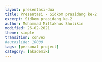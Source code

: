 ```yaml
---
layout: presentasi-dua
title: Presentasi - Sidkom prasidang ke-2
excerpt: Sidkom prasidang ke-2
author: Mohammad Miftakhus Sholikin
modified: 26-02-2021
theme: simple
transition: convex
#autoslide: 10000 
tags: [personal project]
category: [akademik]
---
```




<script>
 <style>
	mark {
		background-color: white;
		color: "#800000ff";
	}
 </style>
</script>

<section
 data-markdown
 data-transition="zoom"
 id = "sampul">
 <script>
  <!-- .slide: class="center" -->
  <h4><a href = "{{ site.github.url }}/laman/akademik/"><b>Kajian <i>in silico</i> dan <i>in vitro</i> peptida antimikroba pada ayam broiler<br>dan anak babi</b></a></h4>
  <hr><small><b>Mohammad Miftakhus Sholikin</b><br><br>Dibimbing oleh:<br>Prof. Dr. Ir. Nahrowi, MS.c.<br>Dr. Anuraga Jayanegara, S.Pt., M.Sc.<br>Prof. Dr. Ir. Aris Tri Wahyudi, M.S.</small>
 </script>
</section>

<section
 data-markdown
 data-transition="slide-in fade-out"
 id = "daftar-isi">
 <script>
 <h4 style="text-align:center;"><a href="#/sampul">Daftar Isi</a></h4>
 <h4 style="text-align:center;"><small><a href="{{ site.github.url }}/akademik/presentasi-sidkom-prasidang/?print-pdf#/sampul">Cetak</a></small></h4>
 <div class="three-column">
  <div>
   <p style="font-size:25px">
    <a href="#/pendahuluan">1. Pendahuluan</a><br><br>
    <a href="#/permasalahan"><small>1.1 Permasalahan</small></a><br>
    <a href="#/ketergantungan"><small>1.2 Ketergantungan</small></a><br>
    <a href="#/alternatif"><small>1.3 Alternatif</small></a><br>
    <a href="#/peptida-antimikroba"><small>1.4 Peptida Antimikroba (AMP)</small></a><br>
    <a href="#/keunggulan-amp"><small>1.5 Keunggulan AMP</small></a><br>
    <a href="#/tujuan"><small>1.6 Tujuan</small></a><br>
    <a href="#/rumusan-masalah"><small>1.7 Rumusan Masalah</small></a><br>
    <a href="#/kebaruan"><small>1.8 Kebaruan</small></a><br>
    <a href="#/ruang-lingkup"><small>1.9 Ruang Lingkup</small></a><br>
   </p>
  </div>
  <div>
   <p style="font-size:25px">
    <a href="#/materi-metode">2. Materi dan Metode</a><br><br>
    <a href="#/tahapan-dan-parameter-penelitian"><small>2.1 Tahapan dan Parameter Penelitian</small></a><br>
    <a href="#/aku"><small>2.2 Analisis Komponen Utama</small></a><br>
    <a href="#/meta-analisis"><small>2.3 Meta-Analisis</small></a><br>
    <a href="#/sintesis-clp1"><small>2.4 Sintesis Peptida CLP1</small></a><br>
    <a href="#/antikanker"><small>2.5 Uji Antikanker</small></a><br>
    <br><a href="#/hasil-pembahasan">3. Hasil dan Pembahasan</a><br><br>
    <a href="#/karakteristik-amp"><small>3.1 Karakteristik AMP</small></a><br>
   </p>
  </div>
  <div>
   <p style="font-size:25px">
    <a href="#/peptida-clp1"><small>3.2 Peptida CLP1</small></a><br>
    <a href="#/antikanker-maggot"><small>3.3 Antikanker dari Maggot</small></a><br>
    <a href="#/meta-broiler-1"><small>3.4 Meta-Analisis Ayam Broiler</small></a><br>
    <a href="#/meta-babi-1"><small>3.4 Meta-Analisis Anak Babi</small></a><br>
    <br><a href="#/simpulan">4. Simpulan</a><br><br>
    <a href="#/simpulan-penelitian"><small>4.1 Simpulan</small></a><br><br>
    <a href="#/publikasi">5. Publikasi</a><br>
    <a href="#/publikasi-penelitian"><small>5.1 Publikasi</small></a><br>
  </div>
 </div>
 </script>
</section>

<section
 data-markdown
 data-transition="slide-in fade-out"
 id = "pendahuluan">
 <script>
 <!-- .slide: class="center" -->
 <h4><a href="#/daftar-isi">Pendahuluan</a></h4>
 </script>
</section>

<section
 data-markdown
 data-transition="slide-in fade-out"
 id = "permasalahan">
 <script>
 <h4><a href="#/daftar-isi">Permasalahan</a></h4>
 <div class="two-column">
   <div>
   <img src="{{ site.github.url }}/images/postingan/2021-01-26-presentasi-sidkom-prasidang/presentasi-sidkom-permasalahan.svg">
  </div>
  <div>
   <br><p align="justify" style="font-size:18px">Antibiotik imbuhan pakan (<mark><b>AIP</b></mark>) yang sering dipergunakan pada ternak ayam broiler dan anak babi yakni avilamycin, bacitracin, enramycin, flavomycin, halquinol, lincomycin, narasin, salinomycin, tiamulin, tylosin, dan virginiamycin <a href="https://www.pubvet.com.br/uploads/564b4cc69fbde87e053e3ae1b6d1f29b.pdf">(Cardinal <i>et al</i>. 2020)</a></p>
   <p style="font-size:18px">Damapak negatif penggunaan AIP<br>1. Residu<br> 2. Resistensi<br> 3. Alergi<br> 4. Kanker</p>
   <p style="font-size:18px">Pelarangan penggunaan AIP oleh <mark>FAO, Uni Eropa, dan WHO</mark> (FAO dan IFIF 2010; Anom 2019; Bronzwaer <i>et al</i>. 2019). Pembatasan dan pelarangan AIP oleh <mark>Kementrian Pertanian</mark> melalui <mark>permentan nomer 14 tahun 2017</mark> (Kementan 2017)</p>
  </div>
 </div>
 </script>
</section>

<section
 data-markdown
 data-transition="slide-in fade-out"
 id = "ketergantungan">
 <script>
 <h4><a href="#/daftar-isi">Ketergantungan</a></h4>
 <div class="two-column">
   <div>
   <img src="{{ site.github.url }}/images/postingan/2021-01-26-presentasi-sidkom-prasidang/presentasi-sidkom-ketergantungan.svg">
  </div>
  <div>
   <br><p align="justify" style="font-size:35px">Lalu apa yang menyebabkan peternak bergantung dengan AIP?</p>
   <p style="font-size:30px">1. Efisiensi<br> 2. Tropis<br> 3. Penyakit<br> 4. <a href="https://en.wikipedia.org/wiki/Biosecurity"><b>Biosekuriti?</b></a></p>
  </div>
 </div>
 </script>
</section>

<section
 data-markdown
 data-transition="slide-in fade-out"
 id = "alternatif">
 <script>
 <h4><a href="#/daftar-isi">Alternatif</a></h4>
 <div class="two-column">
   <div>
   <img src="{{ site.github.url }}/images/postingan/2021-01-26-presentasi-sidkom-prasidang/presentasi-sidkom-alternatif.png">
  </div>
  <div>
   <br><p align="justify" style="font-size:25px">Alternatif antibiotik imbuhan pakan menurut Gadde <i>et al.</i> (2017) antara lain:</p>
   <p class="paragraf-column" style="font-size:25px">1. Probiotik<br> 2. Prebiotik<br> 3. Simbiotik<br> 4. Silika aktif<br> 5. Fitobiotik<br> 6. Asam organik<br> 7. <mark>Peptida aktif</mark><br> 8. Hiperimun</p>
  </div>
 </div>
 </script>
</section>

<section
 data-markdown
 data-transition="slide-in fade-out"
 id = "peptida-antimikroba">
 <script>
 <h4><a href="#/daftar-isi">Peptida Antimikroba (AMP)</a></h4>
 <div class="two-column">
   <div>
   <img src="{{ site.github.url }}/images/postingan/2021-01-26-presentasi-sidkom-prasidang/presentasi-sidkom-peptida-antimikroba.svg">
  </div>
  <div>
   <br><p align="justify" style="font-size:20px">AMP memiliki karakteristik sebagai berikut (Park <i>et al</i>. 2015; Wang <i>et al</i>. 2016; Gadde <i>et al</i>. 2017).</p>
   <p align="left" class="paragraf-column" style="font-size:18px">1. Peptida (12-100 asam amino)<br> 2. Bersifat amfipatik<br> 3. Berukuran 4-12 kDa<br> 4. Bersifat bakteriostatik dan/atau bakterisidal terhadap bakteri gram-positif, gram-negartif, fungi, khamir, dan virus</p>
   <p align="justify" style="font-size:20px">Sumber AMP yaitu bakteri, fungi, tumbuhan, dan hewan (kelas amfibia dan <mark>insekta</mark>) (Bopari <i>et al</i>. 2020).</p>
   <p align="justify" style="font-size:20px">Peptida asal serangga dikelompokan menjadi lima jenis peptida berdasarkan struktur dan jumlah asam amino (glisin, prolin, dan sistein) (Yi <i>et al</i>. 2014).</p>
  </div>
 </div>
 </script>
</section>

<section
 data-markdown
 data-transition="slide-in fade-out"
 id = "keunggulan-amp">
 <script>
 <h4><a href="#/daftar-isi">Keunggulan AMP</a></h4>
 <div class="two-column">
   <div>
   <img src="{{ site.github.url }}/images/postingan/2021-01-26-presentasi-sidkom-prasidang/presentasi-sidkom-keunggulan-amp.svg">
  </div>
  <div>
   <p align="justify" style="font-size:25px">Keunggulan AMP sebagai pemacu pertumbuhan pada ayam broiler dan anak babi (Hao Xiao <i>et al</i>. 2015).</p>
   <p align="justify" style="font-size:25px">1. Tidak menimbulkan residu<br> 2. Antimikroba spektrum luas<br> 3. Bersifat antikanker<br> 4. Menurunkan konversi pakan<br> 5. Meningkatkan bobot potong<br> 6. Memperbaiki morfologi usus halus</p>
  </div>
 </div>
 </script>
</section>

<section
 data-markdown
 data-transition="slide-in fade-out"
 id = "tujuan">
 <script>
 <h4><a href="#/daftar-isi">Tujuan</a></h4>
 <p align="justify" style="font-size:25px"><mark>Tujuan umum</mark>: evaluasi peptida antimikroba berdasarkan kajian <i>in silico</i> dan <i>in vitro</i> terhadap performa pertumbuhan dari ayam broiler dan anak babi.<br><mark>Tujuan khusus</mark>:<br> (i) karakteristik AMP,<br> (ii) sintesis CLP1,<br> (iii) ekstrak maggot sebagai antikanker,<br> (iv) kajian komprehensif AMP pada ayam broiler dan anak babi, dan<br> (v) level optimal pemberiannya.</p>
 </script>
</section>

<section
 data-markdown
 data-transition="slide-in fade-out"
 id = "rumusan-masalah">
 <script>
 <h4><a href="#/daftar-isi">Rumusan Masalah</a></h4>
 <p align="center" style="font-size:18px"><img src="{{ site.github.url }}/images/postingan/2021-01-26-presentasi-sidkom-prasidang/presentasi-sidkom-rumusan-masalah.svg", width=775px> <br>Rumusan Masalah <mark>Kajian <i>In Silico</i> dan <i>In Vitro</i> Peptida Antimikroba pada Ayam Broiler dan Anak Babi</mark></p>
 </script>
</section>

<section
 data-markdown
 data-transition="slide-in fade-out"
 id = "kebaruan">
 <script>
 <h4><a href="#/daftar-isi">Kebaruan</a></h4>
   <p align="left" style="font-size:20px"><mark>Penelitian terdahulu</mark>:<br> 1. Park <i>et al</i>. (2017) berhasil mengidentifikasi dan mengisolasi AMP (cecropin like-peptide 1 atau CLP1) dari maggot,<br> 2. Meta-analisis aditif antimikroba (tidak hanya AMP) telah dilaporkan oleh Vanrolleghem <i>et al</i>. (2019) dan Xu <i>et al</i>. (2021) pada ternak babi.</p>
   <p align="left" style="font-size:20px"><mark>Keunggulan penelitian ini</mark>:<br> 1. Kajian metadata AMP asal serangga,<br> 2. Sintesis <i>in vitro</i> AMP dan ekstrak antikanker maggot,<br> 3. Kajian komprehensif dan level optimal AMP pada ayam broiler dan anak babi<br></p>
   <p align="left" style="font-size:20px"><mark>Kebaruan</mark>:<br> 1. Produk fragmen plasmid T7-IRES-Kozak-CLP1 dari maggot,<br> 2. Produk ekstrak antikanker maggot<br> 3. Metodologi pemetaan karakteristik AMP berdasarkan bobot molekul, sekuen asam amino, dan nilai konsentrasi hambat minimal,<br> 4. Metodologi kajian komprehensif <i>in vivo</i> AMP dan rekomendasi level pengguanaannya.</p>
 </script>
</section>

<section
 data-markdown
 data-transition="slide-in fade-out"
 id = "ruang-lingkup">
 <script>
 <h4><a href="#/daftar-isi">Ruang Lingkup</a></h4>
 <p align="center" style="font-size:20px"><img src="{{ site.github.url }}/images/postingan/2021-01-26-presentasi-sidkom-prasidang/presentasi-sidkom-ruang-lingkup.svg", width=475px> <br>Ruang lingkup <mark>Kajian <i>In Silico</i> dan <i>In Vitro</i> Peptida Antimikroba pada Ayam Broiler dan Anak Babi</mark>, pengertian <i>in silico</i> adalah kajian tentang pemodelan baik empiris ataupun dinamis dari suatu sistem biologi sedangkan <i>in vitro</i> adalah kajian sel atau molekul diluar konteks biologis normalnya</p>
 </script>
</section>

<section
 data-markdown
 data-transition="slide-in fade-out"
 id = "materi-metode">
 <script>
 <!-- .slide: class="center" -->
 <h4><a href="#/daftar-isi">Materi dan Metode</a></h4>
 </script>
</section>

<section
 data-markdown
 data-transition="slide-in fade-out"
 id = "tahapan-dan-parameter-penelitian">
 <script>
 <h4><a href="#/daftar-isi">Tahapan dan Parameter Penelitian</a></h4>
 <p align="center" style="font-size:18px"><img src="{{ site.github.url }}/images/postingan/2021-01-26-presentasi-sidkom-prasidang/presentasi-sidkom-tahapan-dan-parameter-penelitian.svg", width=675px> <br>Tahapan dan parameter <mark>Kajian <i>In Silico</i> dan <i>In Vitro</i> Peptida Antimikroba pada Ayam Broiler dan Anak Babi</mark>.</p>
 </script>
</section>

<section
 data-markdown
 data-transition="slide-in fade-out"
 id = "aku">
 <script>
 <h4><a href="#/daftar-isi">Analisis Komponen Utama</a></h4>
 <div class="two-column">
   <div>
     <br><p align="justify" style="font-size:30px">Mereduksi data dari multivariabel menjadi komponen utama yang lebih sederhana</a></p>
     <p style="font-size:25px">Tujuan:<br> 1. Penyederhanaan data<br> 2. Ukuran statistik --> <mark>nilai eigen</mark><br> 3. Karakterisasi data --> <mark>grafik biplot</mark></p>
  </div>
  <div>
   <img src="{{ site.github.url }}/images/postingan/2021-01-26-presentasi-sidkom-prasidang/presentasi-sidkom-aku.svg">
  </div>
 </div>
 </script>
</section>

<section
 data-markdown
 data-transition="slide-in fade-out"
 id = "langkah-aku">
 <script>
 <h4><a href="#/daftar-isi">Analisis Komponen Utama</a></h4>
 <p style="font-size:18px"><img src="{{ site.github.url }}/images/postingan/2021-01-26-presentasi-sidkom-prasidang/presentasi-sidkom-langkah-aku.svg", height=475px><br>Langkah tabulasi data dan nalisis menggunakan analisis komponen utama</p>
 </script>
</section>

<section
 data-markdown
 data-transition="slide-in fade-out"
 id = "meta-analisis">
 <script>
 <h4><a href="#/daftar-isi">Meta-Analisis</a></h4>
 <div class="two-column">
   <div>
     <br><p align="justify" style="font-size:30px">Kuantifikasi hasil-hasil penelitian agar kajian menjadi komprehensif. Adapun pemilahan literatur mengacu pada PRISMA-P (<a href="https://www.bmj.com/lookup/doi/10.1136/bmj.g7647">Shamseer et al. 2015</a>)</p>
     <p style="font-size:25px; color:#b32400">1. Identifikasi<br> 2. Penyortiran<br> 3. Kelayakan<br> 4. Penyusunan data</p>
  </div>
  <div>
   <img src="{{ site.github.url }}/images/postingan/2021-01-26-presentasi-sidkom-prasidang/presentasi-sidkom-metal.svg">
  </div>
 </div>
 </script>
</section>

<section
 data-markdown
 data-transition="slide-in fade-out"
 id = "sintesis-clp1">
 <script>
 <h4><a href="#/daftar-isi">Sintesis <i>Cecropin Like-Peptide</i> 1 asal Maggot</a></h4>
 <div class="two-column">
   <div>
     <p align="justify" style="font-size:30px">RNA diekstraksi dari maggot (<i>Hermitia illucens</i>)</p>
     <p style="font-size:25px; color:#b32400"><b>Komplemen DNA CLP1</b>: 5’-GGT TGG CGG AAG AGG GTC TTC; 3’- TTA TCC TTG TTG TGG TGG TCC ACC TCG<br></p>
     <p style="font-size:25px; color:#b32400"><b>T7</b>: 5’ – AAC GAC GGC CAG TGA ATT GTA ATA</p>
     <p style="font-size:25px; color:#b32400"><b>IRES (<i>internal ribosome entry site</i>)</b>: 5’ – ATG GGT GGT GGC CAT ATT ATC ATC</p>
     <p style="font-size:25px; color:#b32400"><b><i>His-tagged</i> (<i>internal ribosome entry site</i>)</b>: 5’ – ATG GTG ATG GTG ATG ATG</p>
  </div>
  <div>
   <img src="{{ site.github.url }}/images/postingan/2021-01-26-presentasi-sidkom-prasidang/presentasi-sidkom-pembuatan-clp1.svg">
  </div>
 </div>
 </script>
</section>

<section
 data-markdown
 data-transition="slide-in fade-out"
 id = "ektraksi-rna">
 <script>
 <h4><a href="#/daftar-isi">Ekstraksi RNA asal Maggot</a></h4>
 <p align="center" style="font-size:18px"><img src="{{ site.github.url }}/images/postingan/2021-01-26-presentasi-sidkom-prasidang/presentasi-sidkom-ekstraksi-rna.png", height=350px><br> Langkah ekstraksi RNA dari Maggot</p>
 </script>
</section>

<section
 data-markdown
 data-transition="slide-in fade-out"
 id = "pembuatan-fragmen-clp1">
 <script>
 <h4><a href="#/daftar-isi">Pembuatan Plasmid T7-IRES-Kozak-CLP1</a></h4>
 <p align="center" style="font-size:18px"><img src="{{ site.github.url }}/images/postingan/2021-01-26-presentasi-sidkom-prasidang/presentasi-sidkom-pembuatan-fragmen-clp1.svg", height=450px><br> Langkah pembuatan plasmid T7-IRES-Kozak-CLP1</p>
 </script>
</section>

<section
 data-markdown
 data-transition="slide-in fade-out"
 id = "antikanker">
 <script>
 <h4><a href="#/daftar-isi">Uji Antikanker</a></h4>
 <p align="center" style="font-size:18px"><img src="{{ site.github.url }}/images/postingan/2021-01-26-presentasi-sidkom-prasidang/presentasi-sidkom-uji-antikanker.svg", height=475px><br> Ekstrak akuades dan etanol maggot, Sel kanker <b>MOLT4</b> (<a href="https://en.wikipedia.org/wiki/Acute_lymphoblastic_leukemia">leukemia limfoblastik akut</a>)<br>dan <b>K562</b> (<a href="https://en.wikipedia.org/wiki/Chronic_myelogenous_leukemia">leukemia myelogenous kronis</a>)</p>
 </script>
</section>

<section
 data-markdown
 data-transition="slide-in fade-out"
 id = "langkah-antikanker">
 <script>
 <h4><a href="#/daftar-isi">Langkah Uji Antikanker</a></h4>
 <p align="center" style="font-size:18px"><img src="{{ site.github.url }}/images/postingan/2021-01-26-presentasi-sidkom-prasidang/presentasi-sidkom-langkah-uji-antikanker.svg", height=450px><br> Langkah uji antikanker ekstrak etanol dan akuades dari maggot</p>
 </script>
</section>

<section
 data-markdown
 data-transition="slide-in fade-out"
 id = "hasil-pembahasan">
 <script>
 <!-- .slide: class="center" -->
 <h4><a href="#/daftar-isi">Hasil dan Pembahasan</a></h4>
 </script>
</section>

<section
 data-markdown
 data-transition="slide-in fade-out"
 id = "karakteristik-amp">
 <script>
 <h4><a href="#/daftar-isi">Karakteristik AMP</a></h4>
 <p align="center" style="font-size:18px"><img src="{{ site.github.url }}/images/postingan/2021-01-26-presentasi-sidkom-prasidang/presentasi-sidkom-biplot-amp.svg", height=450px><br>Kuadran: 1. Jenis lain (KHM gram+) 2. α-heliks dan glisin, 3. sistein (KHM khamir dan gram-), 4. prolin (KHM fungi), sifat AMP pada kuadran 1 dan 3 memiliki perbedaan yang kontras demikian pula dengan kuadran 2 dan 4</p>
 </script>
</section>

<section
 data-markdown
 data-transition="slide-in fade-out"
 id = "peptida-clp1">
 <script>
 <h4><a href="#/daftar-isi">Peptida CLP1</a></h4>
 <p align="center" style="font-size:18px"><img src="{{ site.github.url }}/images/postingan/2021-01-26-presentasi-sidkom-prasidang/presentasi-sidkom-peptida-clp1.svg", height=475px><br> Hasil pengujian SDS-page, dot blot, dan mikroskopi flourosensi dari A. Kontrol negatif<br>B. <i>Green fluorescent</i> protein C. Peptida CLP1</p>
 </script>
</section>

<section
 data-markdown
 data-transition="slide-in fade-out"
 id = "sds-page">
 <script>
 <h4><a href="#/daftar-isi">Hasil Pengujian Menggunakan SDS-Page</a></h4>
 <p align="center" style="font-size:18px"><img src="{{ site.github.url }}/images/postingan/2021-01-26-presentasi-sidkom-prasidang/presentasi-sidkom-hasil-sds-page.png", height=475px><br> Hasil pengujian SDS-page, dot blot, dan mikroskopi flourosensi dari A. Kontrol negatif<br>B. <i>Green fluorescent</i> protein C. Peptida CLP1</p>
 </script>
</section>

<section
 data-markdown
 data-transition="slide-in fade-out"
 id = "antikanker-maggot">
 <script>
 <h4><a href="#/daftar-isi">Nilai IC50 Ekstrak Etanol dan Akuades dari Maggot</a></h4>
 <p align="center" style="font-size:18px"><img src="{{ site.github.url }}/images/postingan/2021-01-26-presentasi-sidkom-prasidang/presentasi-sidkom-ic50.png", height=475px><br> Nilai IC50 dari ekstrak akuades dan etanol maggot, Sitotoksisititas dikelompokkan menjadi tiga yaitu sitotoksik potensial jika IC50 <100 μg mL<sup>-1</sup>, sitotoksik moderat jika 100 μg mL<sup>-1</sup> < IC50 < 1000 μg mL<sup>-1</sup> dan<br> tidak toksik jika IC50 >1000 μg mL <sup>-1</sup> (Yun <i>et al</i>. 2017).</p>
 </script>
</section>

<section
 data-markdown
 data-transition="slide-in fade-out"
 id = "meta-broiler-1">
 <script>
 <h4><a href="#/daftar-isi">Tabel Meta-Analisis: Performa Pertumbuhan Ayam Broiler</a></h4>
 <p align="center" style="font-size:18px"><img src="{{ site.github.url }}/images/postingan/2021-01-26-presentasi-sidkom-prasidang/presentasi-sidkom-meta-broiler-01.png", height=475px><br> Berdasarkan tabel di atas pada fase starter dan finisher ayam broiler. Parameter performa pertumbuhan (bobot bada / BB, pertambahan bobot badan harian / PPBH, dan konversi pakan / FCR) nyata meningkat akibat penambahan AMP. Sedangkan, konsumsi pakan (KPH) tidak signifikan.</p>
 </script>
</section>

<section
 data-markdown
 data-transition="slide-in fade-out"
 id = "meta-broiler-2">
 <script>
 <h4><a href="#/daftar-isi">Tabel Meta-Analisis: Performa Pertumbuhan Ayam Broiler (lanjutan)</a></h4>
 <p align="center" style="font-size:18px"><img src="{{ site.github.url }}/images/postingan/2021-01-26-presentasi-sidkom-prasidang/presentasi-sidkom-meta-broiler-02.png", height=250px><br> Berdasarkan tabel di atas pada total fase ayam broiler. Parameter performa pertumbuhan (bobot bada / BB, pertambahan bobot badan harian / PPBH, dan konversi pakan / FCR) nyata meningkat akibat penambahan AMP. Sedangkan, konsumsi pakan (KPH) tidak signifikan.</p>
 </script>
</section>

<section
 data-markdown
 data-transition="slide-in fade-out"
 id = "meta-babi-1">
 <script>
 <h4><a href="#/daftar-isi">Tabel Meta-Analisis: Performa Pertumbuhan Anak Babi</a></h4>
 <p align="center" style="font-size:18px"><img src="{{ site.github.url }}/images/postingan/2021-01-26-presentasi-sidkom-prasidang/presentasi-sidkom-meta-babi-01.png", height=475px><br> Berdasarkan tabel di atas pada fase 1 dan 2 anak babi. Parameter performa pertumbuhan (bobot bada / BB, pertambahan bobot badan harian / PPBH, konsumsi pakan harian / KPH, dan konversi pakan / FCR) nyata meningkat akibat penambahan AMP. Sedangkan, konsumsi pakan (KPH) pada fase 2 tidak signifikan.</p>
 </script>
</section>

<section
 data-markdown
 data-transition="slide-in fade-out"
 id = "meta-babi-2">
 <script>
 <h4><a href="#/daftar-isi">Tabel Meta-Analisis: Performa Pertumbuhan Anak Babi (lanjutan)</a></h4>
 <p align="center" style="font-size:18px"><img src="{{ site.github.url }}/images/postingan/2021-01-26-presentasi-sidkom-prasidang/presentasi-sidkom-meta-babi-02.png", height=250px><br> Berdasarkan tabel di atas pada total fase anak babi. Parameter bobot bada / BB nyata meningkat akibat penambahan AMP. Sedangkan, parameter lain tidak signifikan.</p>
 </script>
</section>

<section
 data-markdown
 data-transition="slide-in fade-out"
 id = "mekanisme-amp-invivo">
 <script>
 <h4><a href="#/daftar-isi">Mekanisme Kerja AMP dalam Meningkatkan Perfoma Pertumbuhan</a></h4>
 <p align="justify" style="font-size:25px"><mark>Menyebabkan:</mark><br> 1. AMP mengeliminasi bakteri patogen yang menutupi dinding usus halus sehingga poliferasi bakteri asam laktat meningkat,<br> 2. AMP memperbaiki status imunitas lumen usus dengan menginduksi pembentukan senyawa imunostimulan,<br> 3. ekosistem saluran cerna yang seimbang menyebabkan peningkatan perkembangan morfologi vilus usus.<br> <mark>Dampak:</mark><br> 1. Rasio vilus terhadap kedalaman kripta meningkat,<br> 2. memperluas luas bidang penyerapan,<br> 3. penyerapan nutrien lebih banyak dan efisien, dan<br> 4. meningkatkan performa pertumbuhan.</p>
 </script>
</section>

<section
 data-markdown
 data-transition="slide-in fade-out"
 id = "mekanisme-amp-bakteri">
 <script>
 <h4><a href="#/daftar-isi">Mekanisme Kerja AMP terhadap Bakteri Patogen</a></h4>
 <p align="center" style="font-size:12px"><img src="{{ site.github.url }}/images/postingan/2021-01-26-presentasi-sidkom-prasidang/presentasi-sidkom-mekanisme-amp-bakteri.png", height=475px><br> Model pengahambatan peptida antimikroba (A) <mark>perusakan dinding sel</mark>, (B) <mark>pengikatan nutrien dan mineral</mark>, (C) <mark>perusakan transkripsi DNA</mark>, (D) <mark>penghambatan translasi RNA</mark>, (E) <mark>penghambatan fungsi ribosom</mark> dalam sintesis protein, dan (F) <mark>pemblokiran protein chaperone</mark>, protein ini diperlukan untuk melipat protein dengan benar, (G) <mark>penghambatan respirasi seluler dan induksi pembentukan ROS</mark> dan kerusakan integritas membran sel mitokondria dan kegagalan pembentukan ATP dan NADH (modifikasi Hao Xiao <i>et al</i>. 2015)</p>
 </script>
</section>

<section
 data-markdown
 data-transition="slide-in fade-out"
 id = "simpulan">
 <script>
 <!-- .slide: class="center" -->
 <h4><a href="#/daftar-isi">Simpulan</a></h4>
 </script>
</section>

<section
 data-markdown
 data-transition="slide-in fade-out"
 id = "simpulan-penelitian">
 <script>
 <!-- .slide: class="center" -->
 <h4><a href="#/daftar-isi">Simpulan</a></h4>
 <p align="justify" style="font-size:25px">1. Ayam broiler dan anak babi dapat dipicu performa pertumbuhannya menggunakan peptida antimikroba<br> 2. Level optimal peptida antimikroba pada <b style="color:#b32400">ayam broiler adalah 337 dan 359 mg Kg<sup>-1</sup></b> masing-masing pada fase starter dan finisher secara berurutan. Level optimal untuk <b style="color:#b32400">anak babi yaitu, 213 dan 221 mg Kg<sup>-1</sup></b> masing-masing pada fase 1 dan 2 secara berurutan.<br> 3. Nilai IC50 ekstrak etanol maggot adalah 203.76 dan 246.2 μg mL<sup>-1</sup></b> masing-masing pada sel leukimia MOLT4 dan K562 secara berurutan.</p>
 </script>
</section>

<section
 data-markdown
 data-transition="slide-in fade-out"
 id = "publikasi">
 <script>
 <!-- .slide: class="center" -->
 <h4><a href="#/daftar-isi">Publikasi</a></h4>
 </script>
</section>

<section 
	data-markdown
	data-transition="slide-in fade-out"
	id = "publikasi-penelitian">
	<script>
		<h4><a href="#/daftar-isi">Publikasi</a></h4>

		|No.              |Publikasi|Jenis|Status|
		|:----------------|:--------|:---:|-----:|
		|<small>1.</small>|<small>A meta-analysis antimicrobial peptide effects on intestinal bacteria, immune response and antioxidant activity of broilers</small>|<small>TASJ (Q2)</small>|<small>diterima</small>|
		|<small>2.</small>|<small>A meta-analysis of the effect of antimicrobial peptide purity on the growth performance, dry matter digestibility, and  intestinal morphology of broiler</small>|<small>AAVS (Q3)</small>|<small>revisi</small>|
		|<small>3.</small>|<small>Evaluation of linear models and linear mixed models to predict the effects of antimicrobial peptides on broiler performance</small>|<small>iop</small>|<small><a href="https://iopscience.iop.org/article/10.1088/1755-1315/478/1/012002">terbit</a></small>|
		|<small>4.</small>|<small>The effect of antimicrobial peptide on growth performance, digestibility, small intestine morphology, and serum metabolites of broiler: A meta-analysis</small>|<small>AB (Q1)</small>|<small>submit</small>|
		||||

		<p style="text-align:center;">
		</p>
	</script>
</section>

<section
 data-markdown
 data-transition="zoom"
 id = "sampul-belakang">
 <script>
 <!-- .slide: class="center" -->
 Presentasi ini dibuat menggunakan [Reveal.js Demo Website](https://lab.hakim.se/reveal-js/#/)
 <p style="text-align:center;">
 <small>Kembali ke <a href="#/sampul">sampul</a> atau <a href="#/daftar-isi">daftar isi</a></small></a>
 </p>
 </script>
</section>
